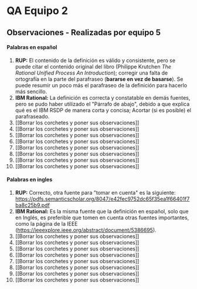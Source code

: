 # QA Equipo 2
## Observaciones - Realizadas por equipo 5

#### Palabras en español
1. **RUP:** El contenido de la definición es válido y consistente, pero se puede citar el contenido
   original del libro (Philippe Krutchen *The Rational Unified Process An Introduction*);
   corregir una falta de ortografía en la parte del parafraseo (**bararse en vez de basarse**).
   Se puede resumir un poco más el parafraseo de la definición para hacerlo más sencillo.
2. **IBM Rational:** La definición es correcta y constatable en demás fuentes, pero se pudo haber utilizado el
   "Párrafo de abajo", debido a que explica qué es el IBM RSDP de manera corta y concisa; Acortar (si es posible)
   el parafraseado.
3. [[Borrar los corchetes y poner sus observaciones]]
4. [[Borrar los corchetes y poner sus observaciones]]
5. [[Borrar los corchetes y poner sus observaciones]]
6. [[Borrar los corchetes y poner sus observaciones]]
7. [[Borrar los corchetes y poner sus observaciones]]
8. [[Borrar los corchetes y poner sus observaciones]]
9. [[Borrar los corchetes y poner sus observaciones]]
10. [[Borrar los corchetes y poner sus observaciones]]

#### Palabras en ingles
1.  **RUP:** Correcto, otra fuente para "tomar en cuenta" es la siguiente:        https://pdfs.semanticscholar.org/8047/e42fec9752dc65f35ea1f66401f7ba8c25b9.pdf
2. **IBM Rational:** Es la misma fuente que la definición en español, solo que en Inglés, es preferible que 
  tomen en cuenta otras fuentes importantes, como la página de la IEEE (https://ieeexplore.ieee.org/abstract/document/5386695).
3. [[Borrar los corchetes y poner sus observaciones]]
4. [[Borrar los corchetes y poner sus observaciones]]
5. [[Borrar los corchetes y poner sus observaciones]]
6. [[Borrar los corchetes y poner sus observaciones]]
7. [[Borrar los corchetes y poner sus observaciones]]
8. [[Borrar los corchetes y poner sus observaciones]]
9. [[Borrar los corchetes y poner sus observaciones]]
10. [[Borrar los corchetes y poner sus observaciones]]
